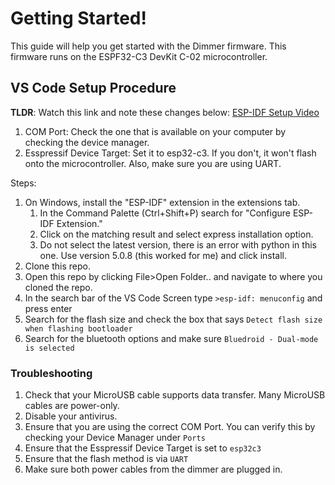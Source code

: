 # Getting Started!

This guide will help you get started with the Dimmer firmware. This firmware runs on the ESPF32-C3 DevKit C-02 microcontroller.

## VS Code Setup Procedure

**TLDR**: Watch this link and note these changes below: [ESP-IDF Setup Video](https://www.youtube.com/watch?v=XDDcS7HQNlI)
1. COM Port: Check the one that is available on your computer by checking the device manager.
2. Esspressif Device Target: Set it to esp32-c3. If you don't, it won't flash onto the microcontroller. Also, make sure you are using UART.

Steps:
1. On Windows, install the "ESP-IDF" extension in the extensions tab.
    1. In the Command Palette (Ctrl+Shift+P) search for "Configure ESP-IDF Extension."
    2. Click on the matching result and select express installation option.
    3. Do not select the latest version, there is an error with python in this one. Use version 5.0.8 (this worked for me) and click               install.
3. Clone this repo.
4. Open this repo by clicking File>Open Folder.. and navigate to where you cloned the repo.
5. In the search bar of the VS Code Screen type `>esp-idf: menuconfig` and press enter
6. Search for the flash size and check the box that says `Detect flash size when flashing bootloader`
7. Search for the bluetooth options and make sure `Bluedroid - Dual-mode is selected`

### Troubleshooting

1. Check that your MicroUSB cable supports data transfer. Many MicroUSB cables are power-only.
2. Disable your antivirus.
3. Ensure that you are using the correct COM Port. You can verify this by checking your Device Manager under `Ports`
4. Ensure that the Esspressif Device Target is set to `esp32c3`
5. Ensure that the flash method is via `UART`
7. Make sure both power cables from the dimmer are plugged in.
